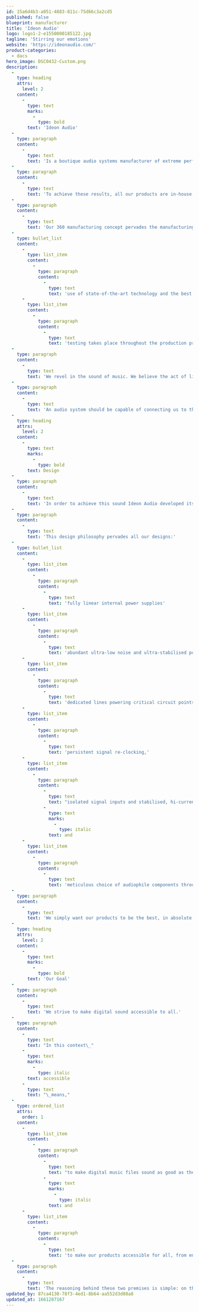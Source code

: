 ```yaml
---
id: 15a6d4b3-a051-4883-811c-75d66c3a2cd5
published: false
blueprint: manufacturer
title: 'Ideon Audio'
logo: logo1-2-e1550000185122.jpg
tagline: 'Stirring our emotions'
website: 'https://ideonaudio.com/'
product-categories:
  - dacs
hero_image: DSC0432-Custom.png
description:
  -
    type: heading
    attrs:
      level: 2
    content:
      -
        type: text
        marks:
          -
            type: bold
        text: 'Ideon Audio'
  -
    type: paragraph
    content:
      -
        type: text
        text: 'Is a boutique audio systems manufacturer of extreme performance digital sound equipment. The sonic goal: to offer products which reveal the music hidden within the digital data, in other words, transport us to the recorded musical event: fully extended frequency range, real-life dynamics, clarity, and detail.'
  -
    type: paragraph
    content:
      -
        type: text
        text: 'To achieve these results, all our products are in-house, proprietary designs, built without use of off-the-shelf modules.'
  -
    type: paragraph
    content:
      -
        type: text
        text: 'Our 360 manufacturing concept pervades the manufacturing process down to the choice of highest-standards materials and production partners'
  -
    type: bullet_list
    content:
      -
        type: list_item
        content:
          -
            type: paragraph
            content:
              -
                type: text
                text: 'use of state-of-the-art technology and the best components available without cost compromise'
      -
        type: list_item
        content:
          -
            type: paragraph
            content:
              -
                type: text
                text: 'testing takes place throughout the production process and the devices are hand-assembled in their final stage'
  -
    type: paragraph
    content:
      -
        type: text
        text: 'We revel in the sound of music. We believe the act of listening to music should be a transcendent experience.'
  -
    type: paragraph
    content:
      -
        type: text
        text: 'An audio system should be capable of connecting us to the musical event and allow us to participate effortlessly in that event…'
  -
    type: heading
    attrs:
      level: 2
    content:
      -
        type: text
        marks:
          -
            type: bold
        text: Design
  -
    type: paragraph
    content:
      -
        type: text
        text: 'In order to achieve this sound Ideon Audio developed its own design technology which is present in all our audio devices: war against electrical noise, voltage & current stability under load, war against any phase inconsistencies.'
  -
    type: paragraph
    content:
      -
        type: text
        text: 'This design philosophy pervades all our designs:'
  -
    type: bullet_list
    content:
      -
        type: list_item
        content:
          -
            type: paragraph
            content:
              -
                type: text
                text: 'fully linear internal power supplies'
      -
        type: list_item
        content:
          -
            type: paragraph
            content:
              -
                type: text
                text: 'abundant ultra-low noise and ultra-stabilised power,'
      -
        type: list_item
        content:
          -
            type: paragraph
            content:
              -
                type: text
                text: 'dedicated lines powering critical circuit points,'
      -
        type: list_item
        content:
          -
            type: paragraph
            content:
              -
                type: text
                text: 'persistent signal re-clocking,'
      -
        type: list_item
        content:
          -
            type: paragraph
            content:
              -
                type: text
                text: "isolated signal inputs and stabilised, hi-current, outputs,\_"
              -
                type: text
                marks:
                  -
                    type: italic
                text: and
      -
        type: list_item
        content:
          -
            type: paragraph
            content:
              -
                type: text
                text: 'meticulous choice of audiophile components throughout.'
  -
    type: paragraph
    content:
      -
        type: text
        text: 'We simply want our products to be the best, in absolute terms and best in class.'
  -
    type: heading
    attrs:
      level: 2
    content:
      -
        type: text
        marks:
          -
            type: bold
        text: 'Our Goal'
  -
    type: paragraph
    content:
      -
        type: text
        text: 'We strive to make digital sound accessible to all.'
  -
    type: paragraph
    content:
      -
        type: text
        text: "In this context\_"
      -
        type: text
        marks:
          -
            type: italic
        text: accessible
      -
        type: text
        text: "\_means,"
  -
    type: ordered_list
    attrs:
      order: 1
    content:
      -
        type: list_item
        content:
          -
            type: paragraph
            content:
              -
                type: text
                text: "to make digital music files sound as good as they can\_"
              -
                type: text
                marks:
                  -
                    type: italic
                text: and
      -
        type: list_item
        content:
          -
            type: paragraph
            content:
              -
                type: text
                text: 'to make our products accessible for all, from entry-level to extreme-performance systems'
  -
    type: paragraph
    content:
      -
        type: text
        text: 'The reasoning behind these two premises is simple: on the one hand, careful design using the best or the right components will lead to good sound — as good as the mastering, that is. This is the foundation for example, of our flagship DAC, the Absolute, and the Absolute Suite products.'
updated_by: 87ca4130-78f3-4ed1-8b64-aa552d3d08a8
updated_at: 1661287167
---
```

